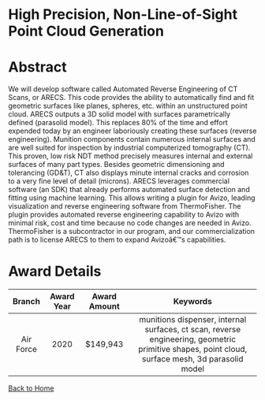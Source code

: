 
High Precision, Non-Line-of-Sight Point Cloud Generation
========================================================

# Abstract


We will develop software called Automated Reverse Engineering of CT Scans, or ARECS. This code provides the ability to automatically find and fit geometric surfaces like planes, spheres, etc. within an unstructured point cloud. ARECS outputs a 3D solid model with surfaces parametrically defined (parasolid model). This replaces 80% of the time and effort expended today by an engineer laboriously creating these surfaces (reverse engineering). Munition components contain numerous internal surfaces and are well suited for inspection by industrial computerized tomography (CT). This proven, low risk NDT method precisely measures internal and external surfaces of many part types. Besides geometric dimensioning and tolerancing (GD&T), CT also displays minute internal cracks and corrosion to a very fine level of detail (microns). ARECS leverages commercial software (an SDK) that already performs automated surface detection and fitting using machine learning. This allows writing a plugin for Avizo, leading visualization and reverse engineering software from ThermoFisher. The plugin provides automated reverse engineering capability to Avizo with minimal risk, cost and time because no code changes are needed in Avizo. ThermoFisher is a subcontractor in our program, and our commercialization path is to license ARECS to them to expand Avizoâ€™s capabilities.  

# Award Details

|Branch|Award Year|Award Amount|Keywords|
| :---: | :---: | :---: | :---: |
|Air Force|2020|$149,943|munitions dispenser, internal surfaces, ct scan, reverse engineering, geometric primitive shapes, point cloud, surface mesh, 3d parasolid model|
  
  


[Back to Home](https://github.com/chrischow/dod_sbir_awards/DJ/#1567)